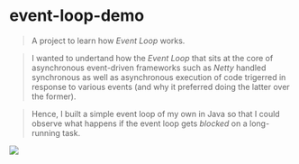# event-loop-demo

> A project to learn how _Event Loop_ works.

> I wanted to undertand how the _Event Loop_ that sits at the core of asynchronous event-driven frameworks such as _Netty_ handled synchronous as well as asynchronous execution of code trigerred in response to various events (and why it preferred doing the latter over the former).

> Hence, I built a simple event loop of my own in Java so that I could observe what happens if the event loop gets *blocked* on a long-running task.

![](https://gfycat.com/flashyglisteningdragonfly)